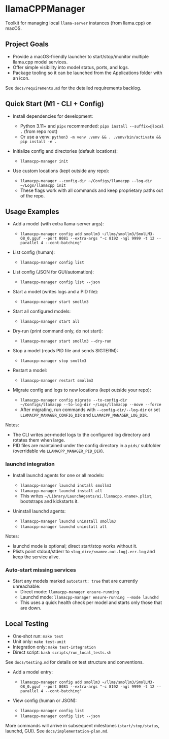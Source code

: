 # llamaCPPManager

Toolkit for managing local `llama-server` instances (from llama.cpp) on macOS.

## Project Goals
- Provide a macOS-friendly launcher to start/stop/monitor multiple llama.cpp model services.
- Offer simple visibility into model status, ports, and logs.
- Package tooling so it can be launched from the Applications folder with an icon.

See `docs/requirements.md` for the detailed requirements backlog.

## Quick Start (M1 - CLI + Config)

- Install dependencies for development:
  - Python 3.11+ and `pipx` recommended: `pipx install --suffix=@local .` (from repo root)
  - Or use a venv: `python3 -m venv .venv && . .venv/bin/activate && pip install -e .`

- Initialize config and directories (default locations):
  - `llamacpp-manager init`

- Use custom locations (kept outside any repo):
  - `llamacpp-manager --config-dir ~/Configs/llamacpp --log-dir ~/Logs/llamacpp init`
  - These flags work with all commands and keep proprietary paths out of the repo.

## Usage Examples

- Add a model (with extra llama-server args):
  - `llamacpp-manager config add smollm3 ~/llms/smollm3/SmolLM3-Q8_0.gguf --port 8081 --extra-args "-c 8192 -ngl 9999 -t 12 --parallel 4 --cont-batching"`

- List config (human):
  - `llamacpp-manager config list`

- List config (JSON for GUI/automation):
  - `llamacpp-manager config list --json`

- Start a model (writes logs and a PID file):
  - `llamacpp-manager start smollm3`

- Start all configured models:
  - `llamacpp-manager start all`

- Dry‑run (print command only, do not start):
  - `llamacpp-manager start smollm3 --dry-run`

- Stop a model (reads PID file and sends SIGTERM):
  - `llamacpp-manager stop smollm3`

- Restart a model:
  - `llamacpp-manager restart smollm3`

- Migrate config and logs to new locations (kept outside your repo):
  - `llamacpp-manager config migrate --to-config-dir ~/Configs/llamacpp --to-log-dir ~/Logs/llamacpp --move --force`
  - After migrating, run commands with `--config-dir/--log-dir` or set `LLAMACPP_MANAGER_CONFIG_DIR` and `LLAMACPP_MANAGER_LOG_DIR`.

Notes:
- The CLI writes per‑model logs to the configured log directory and rotates them when large.
- PID files are maintained under the config directory in a `pids/` subfolder (overridable via `LLAMACPP_MANAGER_PID_DIR`).

### launchd integration

- Install launchd agents for one or all models:
  - `llamacpp-manager launchd install smollm3`
  - `llamacpp-manager launchd install all`
  - This writes `~/Library/LaunchAgents/ai.llamacpp.<name>.plist`, bootstraps and kickstarts it.

- Uninstall launchd agents:
  - `llamacpp-manager launchd uninstall smollm3`
  - `llamacpp-manager launchd uninstall all`

Notes:
- launchd mode is optional; direct start/stop works without it.
- Plists point stdout/stderr to `<log_dir>/<name>.out.log|.err.log` and keep the service alive.

### Auto-start missing services

- Start any models marked `autostart: true` that are currently unreachable:
  - Direct mode: `llamacpp-manager ensure-running`
  - Launchd mode: `llamacpp-manager ensure-running --mode launchd`
  - This uses a quick health check per model and starts only those that are down.

## Local Testing

- One‑shot run: `make test`
- Unit only: `make test-unit`
- Integration only: `make test-integration`
- Direct script: `bash scripts/run_local_tests.sh`

See `docs/testing.md` for details on test structure and conventions.

- Add a model entry:
  - `llamacpp-manager config add smollm3 ~/llms/smollm3/SmolLM3-Q8_0.gguf --port 8081 --extra-args "-c 8192 -ngl 9999 -t 12 --parallel 4 --cont-batching"`

- View config (human or JSON):
  - `llamacpp-manager config list`
  - `llamacpp-manager config list --json`

More commands will arrive in subsequent milestones (`start/stop/status`, launchd, GUI). See `docs/implementation-plan.md`.
